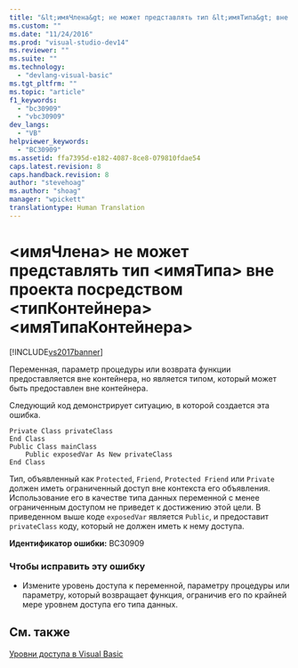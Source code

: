 ```yaml
---
title: "&lt;имяЧлена&gt; не может представлять тип &lt;имяТипа&gt; вне проекта посредством &lt;типКонтейнера&gt; &lt;имяТипаКонтейнера&gt; | Microsoft Docs"
ms.custom: ""
ms.date: "11/24/2016"
ms.prod: "visual-studio-dev14"
ms.reviewer: ""
ms.suite: ""
ms.technology: 
  - "devlang-visual-basic"
ms.tgt_pltfrm: ""
ms.topic: "article"
f1_keywords: 
  - "bc30909"
  - "vbc30909"
dev_langs: 
  - "VB"
helpviewer_keywords: 
  - "BC30909"
ms.assetid: ffa7395d-e182-4087-8ce8-079810fdae54
caps.latest.revision: 8
caps.handback.revision: 8
author: "stevehoag"
ms.author: "shoag"
manager: "wpickett"
translationtype: Human Translation
---
```

# &lt;имяЧлена&gt; не может представлять тип &lt;имяТипа&gt; вне проекта посредством &lt;типКонтейнера&gt; &lt;имяТипаКонтейнера&gt;
[!INCLUDE[vs2017banner](../../../csharp/includes/vs2017banner.md)]

Переменная, параметр процедуры или возврата функции предоставляется вне контейнера, но является типом, который может быть предоставлен вне контейнера.  
  
 Следующий код демонстрирует ситуацию, в которой создается эта ошибка.  
  
```  
Private Class privateClass  
End Class  
Public Class mainClass  
    Public exposedVar As New privateClass  
End Class  
```  
  
 Тип, объявленный как `Protected`, `Friend`, `Protected Friend` или `Private` должен иметь ограниченный доступ вне контекста его объявления.  Использование его в качестве типа данных переменной с менее ограниченным доступом не приведет к достижению этой цели.  В приведенном выше коде `exposedVar` является `Public`, и предоставит `privateClass` коду, который не должен иметь к нему доступа.  
  
 **Идентификатор ошибки:** BC30909  
  
### Чтобы исправить эту ошибку  
  
-   Измените уровень доступа к переменной, параметру процедуры или параметру, который возвращает функция, ограничив его по крайней мере уровнем доступа его типа данных.  
  
## См. также  
 [Уровни доступа в Visual Basic](../../../visual-basic/programming-guide/language-features/declared-elements/access-levels.md)